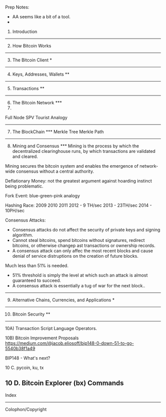 
Prep Notes:
- AA seems like a bit of a tool.
- 


1. Introduction


------


2.  How Bitcoin Works


------



3. The Bitcoin Client *


------



4. Keys, Addresses, Wallets **


------



5. Transactions **


------



6. The Bitcoin Network ***
6. 
Full Node
SPV
Tourist Analogy


------



7. The BlockChain ***
Merkle Tree
Merkle Path


------



8. Mining and Consensus ***
Mining is the process by which the decentralized clearinghouse runs, by which transactions are validated and cleared.

Mining secures the bitcoin system and enables the emergence of network-wide consensus without a central authority.


Deflationary Money: not the greatest argument against hoarding instinct being problematic.

Fork Event: blue-green-pink analogy


Hashing Race: 
  2009
  2010
  2011
  2012 - 9 TH/sec
  2013 - 23TH/sec
  2014 - 10PH/sec


Consensus Attacks:
  - Consensus attacks do not affect the security of private keys and signing algorithm.
  - Cannot steal bitcoins, spend bitcoins without signatures, redirect bitcoins, or otherwise changep ast transactions or ownership records.
  - A consensus attack can only affec the most recent blocks and cause denial of service distruptions on the creation of future blocks.

Much less than 51% is needed.
  - 51% threshold is simply the level at which such an attack is almost guaranteed to succeed.
  - A consensus attack is essentially a tug of war for the next block..


------



9. Alternative Chains, Currencies, and Applications *


------



10. Bitcoin Security **


------



10A) Transaction Script Language Operators.

10B) Bitcoin Improvement Proposals
  https://medium.com/@jacob.eliosoff/bip148-0-down-51-to-go-5540b38f1a49

BIP148 - What's next?



10 C. pycoin, ku, tx

10 D. Bitcoin Explorer (bx) Commands
------


Index


------



Colophon/Copyright